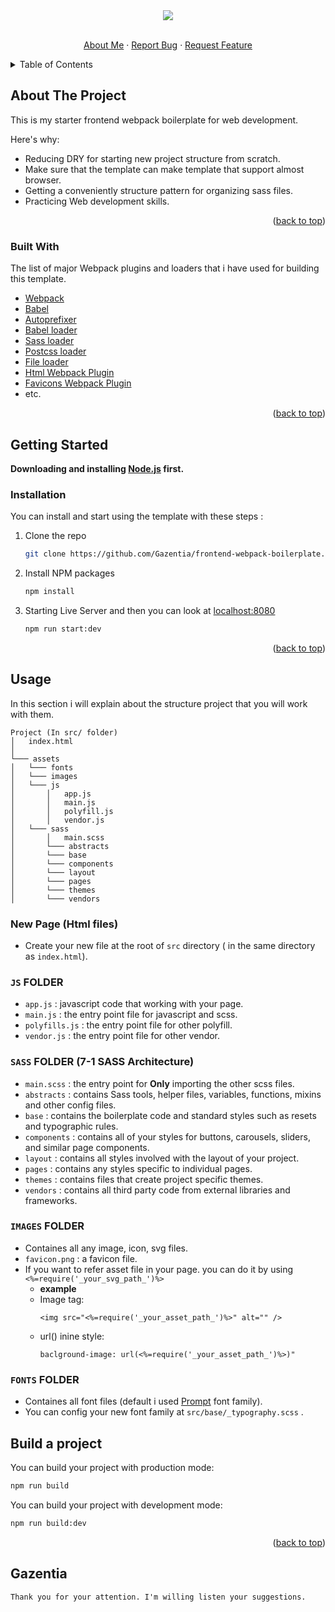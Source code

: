 <div id="top"></div>
<div align="center">
  <a href="https://github.com/Gazentia/frontend-webpack-boilerplate">
<img src="./readme-assets/banner.jpg" align="center"/>
  </a>
  <br/>
  <br/>
  <p align="center">
    <a href="https://github.com/Gazentia">About Me</a>
    ·
    <a href="https://github.com/Gazentia/frontend-webpack-boilerplate/issues">Report Bug</a>
    ·
    <a href="https://github.com/Gazentia/frontend-webpack-boilerplate/issues">Request Feature</a>
  </p>
</div>

<!-- TABLE OF CONTENTS -->
<details>
  <summary>Table of Contents</summary>
  <ol>
    <li>
      <a href="#aboutProject">About The Project</a>
      <ul>
        <li><a href="#builtWith">Built With</a></li>
      </ul>
    </li>
    <li>
      <a href="#gettingStart">Getting Started</a>
      <ul>
        <li><a href="#preparing">Prerequisites</a></li>
        <li><a href="#install">Installation</a></li>
      </ul>
    </li>
    <li><a href="#usage">Usage</a></li>
    <li><a href="#build">Build a project</a></li>
  </ol>
</details>

<!-- ABOUT THE PROJECT -->

<div id="aboutProject"></div>

## About The Project

This is my starter frontend webpack boilerplate for web development.

Here's why:

- Reducing DRY for starting new project structure from scratch.
- Make sure that the template can make template that support almost browser.
- Getting a conveniently structure pattern for organizing sass files.
- Practicing Web development skills.

<p align="right">(<a href="#top">back to top</a>)</p>

<div id="builtWith"></div>

### Built With

The list of major Webpack plugins and loaders that i have used for building this template.

- [Webpack](https://webpack.js.org/)
- [Babel](https://github.com/babel/babel)
- [Autoprefixer](https://github.com/postcss/autoprefixer#webpack)
- [Babel loader](https://www.npmjs.com/package/babel-loader)
- [Sass loader](https://github.com/webpack-contrib/sass-loader)
- [Postcss loader](https://www.npmjs.com/package/postcss-loader)
- [File loader](https://github.com/webpack-contrib/file-loader)
- [Html Webpack Plugin](https://webpack.js.org/plugins/html-webpack-plugin/)
- [Favicons Webpack Plugin](https://github.com/jantimon/favicons-webpack-plugin)
- etc.

<p align="right">(<a href="#top">back to top</a>)</p>

<!-- GETTING STARTED -->

<div id="gettingStart"></div>

## Getting Started

<div id="preparing"></div>

<b>Downloading and installing [Node.js](https://nodejs.org/en/) first.</b></br>

<div id="install"></div>

### Installation

You can install and start using the template with these steps :

1. Clone the repo
   ```sh
   git clone https://github.com/Gazentia/frontend-webpack-boilerplate.git
   ```
2. Install NPM packages
   ```sh
   npm install
   ```
3. Starting Live Server and then you can look at [localhost:8080](http://localhost:8080/)
   ```sh
   npm run start:dev
   ```

<p align="right">(<a href="#top">back to top</a>)</p>

<!-- USAGE -->
<div id="usage"></div>

## Usage

In this section i will explain about the structure project that you will work with them.

```
Project (In src/ folder)
│   index.html
│
└─── assets
│   └─── fonts
│   └─── images
│   └─── js
│       │   app.js
│       │   main.js
│       │   polyfill.js
│       │   vendor.js
│   └─── sass
│       │   main.scss
│       └─── abstracts
│       └─── base
│       └─── components
│       └─── layout
│       └─── pages
│       └─── themes
│       └─── vendors
```

### New Page (Html files)

- Create your new file at the root of `src` directory ( in the same directory as `index.html`).

### `JS` FOLDER

- `app.js` : javascript code that working with your page.
- `main.js` : the entry point file for javascript and scss.
- `polyfills.js` : the entry point file for other polyfill.
- `vendor.js` : the entry point file for other vendor.

### `SASS` FOLDER (7-1 SASS Architecture)

- `main.scss` : the entry point for <b>Only</b> importing the other scss files.
- `abstracts` : contains Sass tools, helper files, variables, functions, mixins and other config files.
- `base` : contains the boilerplate code and standard styles such as resets and typographic rules.
- `components` : contains all of your styles for buttons, carousels, sliders, and similar page components.
- `layout` : contains all styles involved with the layout of your project.
- `pages` : contains any styles specific to individual pages.
- `themes` : contains files that create project specific themes.
- `vendors` : contains all third party code from external libraries and frameworks.

### `IMAGES` FOLDER

- Containes all any image, icon, svg files.
- `favicon.png` : a favicon file.
- If you want to refer asset file in your page. you can do it by using `<%=require('_your_svg_path_')%>`
  - <b>example</b>
  - Image tag: 
    ```
    <img src="<%=require('_your_asset_path_')%>" alt="" />
    ```
  - url() inine style:
    ```
    baclground-image: url(<%=require('_your_asset_path_')%>)"
    ```

### `FONTS` FOLDER

- Containes all font files (default i used [Prompt](https://fonts.google.com/specimen/Prompt) font family).
- You can config your new font family at `src/base/_typography.scss` .

<div id="build"></div>

## Build a project

You can build your project with production mode:

```sh
npm run build
```

You can build your project with development mode:

```sh
npm run build:dev
```

<p align="right">(<a href="#top">back to top</a>)</p>

## Gazentia

```
Thank you for your attention. I'm willing listen your suggestions.
```

